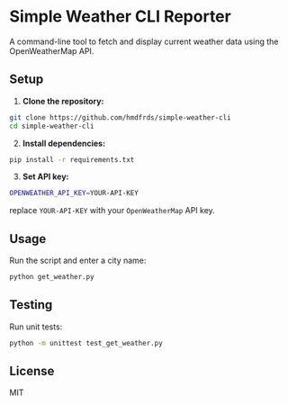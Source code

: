 # Simple Weather CLI Reporter

A command-line tool to fetch and display current weather data using the OpenWeatherMap API.

## Setup

1. **Clone the repository:**

```bash
git clone https://github.com/hmdfrds/simple-weather-cli
cd simple-weather-cli
```

2. **Install dependencies:**

```bash
pip install -r requirements.txt
```

3. **Set API key:**

```bash
OPENWEATHER_API_KEY=YOUR-API-KEY
```

replace `YOUR-API-KEY` with your `OpenWeatherMap` API key.

## Usage

Run the script and enter a city name:

```bash
python get_weather.py
```

## Testing

Run unit tests:

```bash
python -m unittest test_get_weather.py
```

## License

MIT
